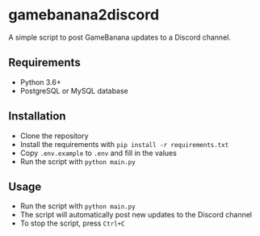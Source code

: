 # gamebanana2discord 
A simple script to post GameBanana updates to a Discord channel.

## Requirements
- Python 3.6+
- PostgreSQL or MySQL database
  
## Installation
- Clone the repository
- Install the requirements with `pip install -r requirements.txt`
- Copy `.env.example` to `.env` and fill in the values
- Run the script with `python main.py`

## Usage
- Run the script with `python main.py`
- The script will automatically post new updates to the Discord channel
- To stop the script, press `Ctrl+C`
